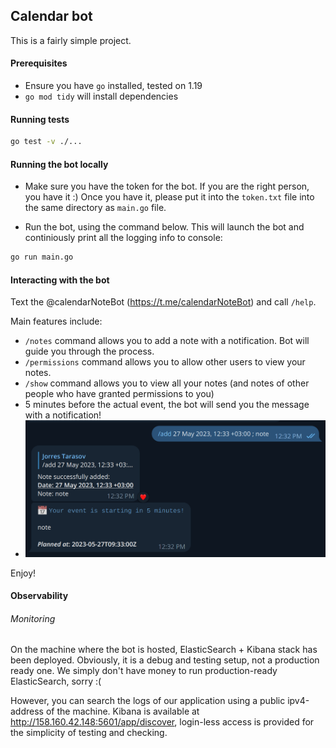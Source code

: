## Calendar bot

This is a fairly simple project.

#### Prerequisites

- Ensure you have `go` installed, tested on 1.19
- `go mod tidy` will install dependencies

#### Running tests

```bash
go test -v ./...
```

#### Running the bot locally

- Make sure you have the token for the bot. If you are the right person, you have it
  :) Once you have it, please put it into the `token.txt` file into the same
  directory as `main.go` file.

- Run the bot, using the command below. This will launch the bot and continiously
  print all the logging info to console:

```bash
go run main.go
```

#### Interacting with the bot

Text the @calendarNoteBot (https://t.me/calendarNoteBot) and call `/help`.

Main features include:

- `/notes` command allows you to add a note with a notification. Bot will guide
  you through the process.
- `/permissions` command allows you to allow other users to view your notes.
- `/show` command allows you to view all your notes (and notes of other people who
  have granted permissions to you)
- 5 minutes before the actual event, the bot will send you the message with a notification!
- ![Notification](./demo-pics/pasted_img_20230527123847.png)

Enjoy!

#### Observability

###### Monitoring

On the machine where the bot is hosted, ElasticSearch + Kibana stack has been deployed.
Obviously, it is a debug and testing setup, not a production ready one. We simply
don't have money to run production-ready ElasticSearch, sorry :(

However, you can search the logs of our application using a public ipv4-address
of the machine. Kibana is available at http://158.160.42.148:5601/app/discover, login-less access
is provided for the simplicity of testing and checking.
